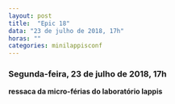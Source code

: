 ```yaml
---
layout: post
title:  "Epic 18"
data: "23 de julho de 2018, 17h"
horas: ""
categories: minilappisconf
---
```


### Segunda-feira, 23 de julho de 2018, 17h

**ressaca da micro-férias do laboratório lappis**

